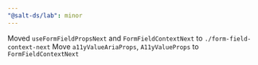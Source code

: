 ```yaml
---
"@salt-ds/lab": minor
---
```


Moved `useFormFieldPropsNext` and `FormFieldContextNext` to `./form-field-context-next`
Move `a11yValueAriaProps`, `A11yValueProps` to `FormFieldContextNext`

